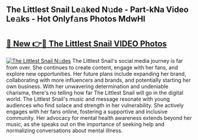 ## The Littlest Snail Le𝚊ked N𝚞de - Part-kNa Video Le𝚊ks - Hot Onlyf𝚊ns Photos MdwHl

# <h2><a href="http://ab47600.deff.icu/?id=The+Littlest+Snail">🔗 New 👉🔴 The Littlest Snail VIDEO Photos</a></h2>

[![The Littlest Snail N𝚞des](https://i.imgur.com/rIISA9y.gif)](http://ab47600.deff.icu/?id=The+Littlest+Snail)
The Littlest Snail's social media journey is far from over. She continues to create content, engage with her fans, and explore new opportunities. Her future plans include expanding her brand, collaborating with more influencers and brands, and potentially starting her own business. With her unwavering determination and undeniable charisma, there's no telling how far The Littlest Snail will go in the digital world. The Littlest Snail's music and message resonate with young audiences who find solace and strength in her vulnerability. She actively engages with her fans online, fostering a supportive and inclusive community. Her advocacy for mental health awareness extends beyond her music, as she speaks out on the importance of seeking help and normalizing conversations about mental illness.

